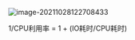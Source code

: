 ![image-20211028122708433](https://i.loli.net/2021/10/28/MfTA9RXnPjy5vKU.png)

1/CPU利用率 = 1 + (IO耗时/CPU耗时)